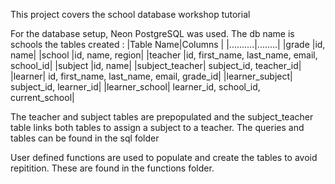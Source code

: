 This project covers the school database workshop tutorial 

For the database setup, Neon PostgreSQL was used. 
The db name is schools
the tables created : 
|Table Name|Columns |
|..........|........|
|grade	|id, name|
|school	|id, name, region|
|teacher	|id, first_name, last_name, email, school_id|
|subject	|id, name|
|subject_teacher|	subject_id, teacher_id|
|learner|	id, first_name, last_name, email, grade_id|
|learner_subject|	subject_id, learner_id|
|learner_school|	learner_id, school_id, current_school|

The teacher and subject tables are prepopulated and the subject_teacher table links both tables to assign a subject to a teacher. The queries and tables can be found in the sql folder

User defined functions are used to populate and create the tables to avoid repitition. These are found in the functions folder.